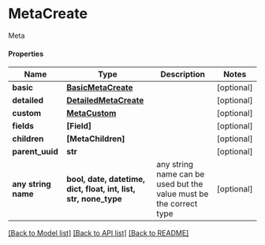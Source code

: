 # MetaCreate

Meta

#### Properties
Name | Type | Description | Notes
------------ | ------------- | ------------- | -------------
**basic** | [**BasicMetaCreate**](BasicMetaCreate.md) |  | [optional] 
**detailed** | [**DetailedMetaCreate**](DetailedMetaCreate.md) |  | [optional] 
**custom** | [**MetaCustom**](MetaCustom.md) |  | [optional] 
**fields** | **[Field]** |  | [optional] 
**children** | **[MetaChildren]** |  | [optional] 
**parent_uuid** | **str** |  | [optional] 
**any string name** | **bool, date, datetime, dict, float, int, list, str, none_type** | any string name can be used but the value must be the correct type | [optional]

[[Back to Model list]](../README.md#documentation-for-models) [[Back to API list]](../README.md#documentation-for-api-endpoints) [[Back to README]](../README.md)

